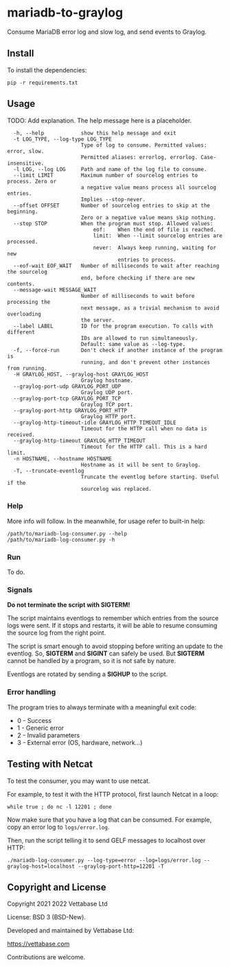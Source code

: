 # mariadb-to-graylog

Consume MariaDB error log and slow log, and send events to Graylog.


## Install

To install the dependencies:

```
pip -r requirements.txt
```


## Usage

TODO: Add explanation. The help message here is a placeholder.


```
  -h, --help            show this help message and exit
  -t LOG_TYPE, --log-type LOG_TYPE
                        Type of log to consume. Permitted values: error, slow.
                        Permitted aliases: errorlog, errorlog. Case-insensitive.
  -l LOG, --log LOG     Path and name of the log file to consume.
  --limit LIMIT         Maximum number of sourcelog entries to process. Zero or
                        a negative value means process all sourcelog entries.
                        Implies --stop-never.
  --offset OFFSET       Number of sourcelog entries to skip at the beginning.
                        Zero or a negative value means skip nothing.
  --stop STOP           When the program must stop. Allowed values:
                            eof:    When the end of file is reached.
                            limit:  When --limit sourcelog entries are processed.
                            never:  Always keep running, waiting for new
                                    entries to process.
  --eof-wait EOF_WAIT   Number of milliseconds to wait after reaching the sourcelog
                        end, before checking if there are new contents.
  --message-wait MESSAGE_WAIT
                        Number of milliseconds to wait before processing the
                        next message, as a trivial mechanism to avoid overloading
                        the server.
  --label LABEL         ID for the program execution. To calls with different
                        IDs are allowed to run simultaneously.
                        Default: same value as --log-type.
  -f, --force-run       Don't check if another instance of the program is
                        running, and don't prevent other instances from running.
  -H GRAYLOG_HOST, --graylog-host GRAYLOG_HOST
                        Graylog hostname.
  --graylog-port-udp GRAYLOG_PORT_UDP
                        Graylog UDP port.
  --graylog-port-tcp GRAYLOG_PORT_TCP
                        Graylog TCP port.
  --graylog-port-http GRAYLOG_PORT_HTTP
                        Graylog HTTP port.
  --graylog-http-timeout-idle GRAYLOG_HTTP_TIMEOUT_IDLE
                        Timeout for the HTTP call when no data is received.
  --graylog-http-timeout GRAYLOG_HTTP_TIMEOUT
                        Timeout for the HTTP call. This is a hard limit.
  -n HOSTNAME, --hostname HOSTNAME
                        Hostname as it will be sent to Graylog.
  -T, --truncate-eventlog
                        Truncate the eventlog before starting. Useful if the
                        sourcelog was replaced.
```


### Help

More info will follow. In the meanwhile, for usage refer to built-in help:

```
/path/to/mariadb-log-consumer.py --help
/path/to/mariadb-log-consumer.py -h
```


### Run

To do.


### Signals

**Do not terminate the script with SIGTERM!**

The script maintains eventlogs to remember which entries from the source logs were sent.
If it stops and restarts, it will be able to resume consuming the source log from
the right point.

The script is smart enough to avoid stopping before writing an update to the eventlog.
So, **SIGTERM** and **SIGINT** can safely be used. But **SIGTERM** cannot be handled by
a program, so it is not safe by nature.

Eventlogs are rotated by sending a **SIGHUP** to the script.


### Error handling

The program tries to always terminate with a meaningful exit code:

- 0 - Success
- 1 - Generic error
- 2 - Invalid parameters
- 3 - External error (OS, hardware, network...)


## Testing with Netcat

To test the consumer, you may want to use netcat.

For example, to test it with the HTTP protocol, first launch Netcat in a loop:

```
while true ; do nc -l 12201 ; done
```

Now make sure that you have a log that can be consumed. For example, copy an error log
to `logs/error.log`.

Then, run the script telling it to send GELF messages to localhost over HTTP:

```
./mariadb-log-consumer.py --log-type=error --log=logs/error.log --graylog-host=localhost --graylog-port-http=12201 -T
```


## Copyright and License

Copyright  2021 2022  Vettabase Ltd

License: BSD 3 (BSD-New).

Developed and maintained by Vettabase Ltd:

https://vettabase.com

Contributions are welcome.
